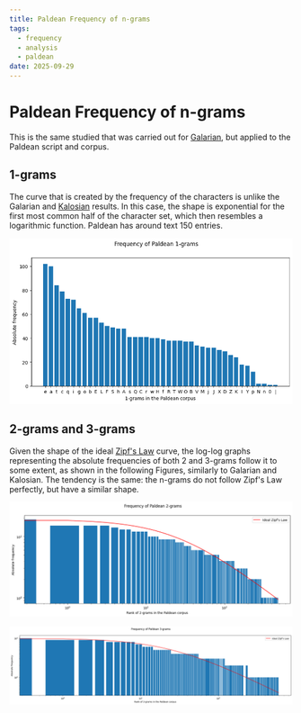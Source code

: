 ```yaml
---
title: Paldean Frequency of n-grams
tags:
  - frequency
  - analysis
  - paldean
date: 2025-09-29
---
```

<link rel="stylesheet" type="text/css" media="all" href="./style/style.css">

# Paldean Frequency of n-grams

This is the same studied that was carried out for [Galarian](./galarian-frequency.md), but applied to the Paldean script and corpus.

## 1-grams

The curve that is created by the frequency of the characters is unlike the Galarian and [Kalosian](./kalosian-frequency.md) results. In this case, the shape is exponential for the first most common half of the character set, which then resembles a logarithmic function. Paldean has around text 150 entries.

![Frequency of 1-grams in the Paldean corpus](./img/paldean-1-gram-frequency-2025-09-29.png)

## 2-grams and 3-grams

Given the shape of the ideal [Zipf's Law](https://en.wikipedia.org/wiki/Zipf%27s_law) curve, the log-log graphs representing the absolute frequencies of both 2 and 3-grams follow it to some extent, as shown in the following Figures, similarly to Galarian and Kalosian. The tendency is the same: the n-grams do not follow Zipf's Law perfectly, but have a similar shape.

![Frequency of 2-grams in the Galarian corpus, in log-log scale, with respect to the ideal Zipf's Law](./img/paldean-2-gram-frequency-no-dupes-log-log-2025-09-29.png)

![Frequency of 3-grams in the Galarian corpus, in log-log scale, with respect to the ideal Zipf's Law](./img/paldean-3-gram-frequency-no-dupes-log-log-2025-09-29.png)